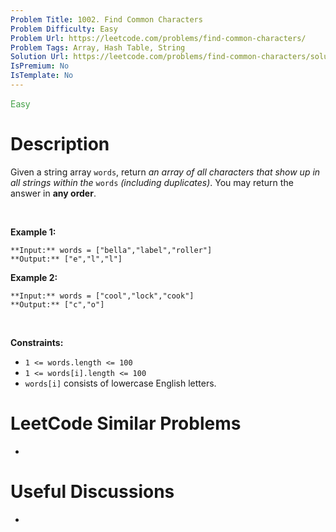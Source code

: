 ```yaml
---
Problem Title: 1002. Find Common Characters
Problem Difficulty: Easy
Problem Url: https://leetcode.com/problems/find-common-characters/
Problem Tags: Array, Hash Table, String
Solution Url: https://leetcode.com/problems/find-common-characters/solution/
IsPremium: No
IsTemplate: No
---
```


<span style="color: rgb(67, 160, 71);">Easy</span>

# Description

Given a string array `words`, return *an array of all characters that show up in all strings within the* `words` *(including duplicates)*. You may return the answer in **any order**.


 


**Example 1:**



```
**Input:** words = ["bella","label","roller"]
**Output:** ["e","l","l"]

```
**Example 2:**



```
**Input:** words = ["cool","lock","cook"]
**Output:** ["c","o"]

```

 


**Constraints:**


* `1 <= words.length <= 100`
* `1 <= words[i].length <= 100`
* `words[i]` consists of lowercase English letters.




# LeetCode Similar Problems

- []()

# Useful Discussions

- []()
